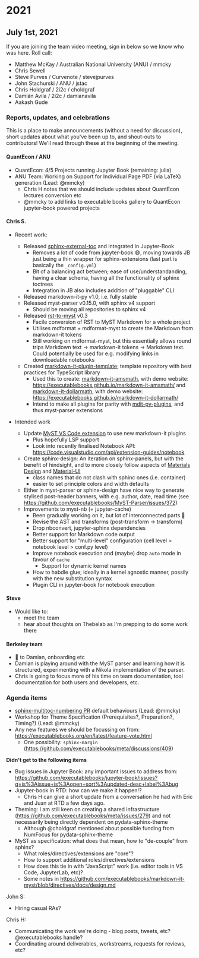 # 2021

## July 1st, 2021

If you are joining the team video meeting, sign in below so we know who was here. Roll call:

- Matthew McKay / Australian National University (ANU) / mmcky
- Chris Sewell
- Steve Purves / Curvenote / stevejpurves
- John Stachurski / ANU / jstac
- Chris Holdgraf / 2i2c / choldgraf
- Damián Avila / 2i2c / damianavila
- Aakash Gude

### Reports, updates, and celebrations

This is a place to make announcements (without a need for discussion), short updates about what you've been up to, and shout-outs to contributors! We'll read through these at the beginning of the meeting.

#### QuantEcon / ANU

- QuantEcon: 4/5 Projects running Jupyter Book (remaining: julia)
- ANU Team: Working on Support for Individual Page PDF (via LaTeX) generation (Lead: @mmcky)
    - Chris H notes that we should include updates about QuantEcon lectures conversion etc
    - @mmcky to add links to executable books gallery to QuantEcon jupyter-book powered projects

#### Chris S.

- Recent work:
  - Released [sphinx-external-toc](sphinx-external-toc.readthedocs.io) and integrated in Jupyter-Book
      - Removes a lot of code from jupyter-book 😄, moving towards JB just being a thin wrapper for sphinx-extensions (last part is basically the `_config.yml`)
      - Bit of a balancing act between; ease of use/understandanding, having a clear schema, having all the functionality of sphinx toctrees
      - Integration in JB also includes addition of "pluggable" CLI
  - Released markdown-it-py v1.0, i.e. fully stable
  - Released myst-parser v0.15.0, with sphinx v4 support
    - Should be moving all repositories to sphinx v4
  - Released [rst-to-myst](https://github.com/executablebooks/rst-to-myst) v0.3
    - Facile conversion of RST to MyST Markdown for a whole project
    - Utilises mdformat + mdformat-myst to create the Markdown from markdown-it tokens
    - Still working on mdformat-myst, but this essentially allows round trips Markdown text -> markdown-it tokens -> Markdown text. Could potentially be used for e.g. modifying links in downloadable notebooks
  - Created [markdown-it-plugin-template](https://github.com/executablebooks/markdown-it-plugin-template); template repository with best practices for TypeScript library
    - Used this to create: [markdown-it-amsmath](https://github.com/executablebooks/markdown-it-amsmath), with demo website: <https://executablebooks.github.io/markdown-it-amsmath/> and [markdown-it-dollarmath](https://github.com/executablebooks/markdown-it-dollarmath), with demo website: <https://executablebooks.github.io/markdown-it-dollarmath/>
    - Intend to make all plugins for parity with [mdit-py-plugins](https://github.com/executablebooks/mdit-py-plugins), and thus myst-parser extensions

- Intended work
  - Update  [MyST VS Code extension](https://github.com/executablebooks/myst-language-support) to use new markdown-it plugins
    - Plus hopefully LSP support
    - Look into recently finalised Notebook API: https://code.visualstudio.com/api/extension-guides/notebook
  - Create sphinx-design: An iteration on sphinx-panels, but with the benefit of hindsight, and to more closely follow aspects of [Materials Design](https://material.io/design) and [Material-UI](https://material-ui.com/)
      - class names that do not clash with sphinc ones (i.e. container)
      - easier to set principle colors and width defaults
  - Either in myst-parser or sphinx-design have nice way to generate stylised post-header banners, with e.g. author, date, read time (see https://github.com/executablebooks/MyST-Parser/issues/372)
  - Improvements to myst-nb (+ jupyter-cache)
    - Been gradually working on it, but lot of interconnected parts 😬 
    - Revise the AST and transforms (post-transform -> transform)
    - Drop nbconvert, jupyter-sphinx dependencies
    - Better support for Markdown code output
    - Better support for "multi-level" configuration (cell level > notebook level > conf.py level)
    - Improve notebook execution and (maybe) drop `auto` mode in favour of `cache`
        - Support for dynamic kernel names
    - How to habdle glue; ideally in a kernel agnostic manner, possily with the new substitution syntax 
    - Plugin CLI in jupyter-book for notebook execution

#### Steve

- Would like to:
    - meet the team
    - hear about thoughts on Thebelab as I'm prepping to do some work there

#### Berkeley team

- :wave: to Damian, onboarding etc
- Damian is playing around with the MyST parser and learning how it is structured, experimenting with a Nikola implementation of the parser.
- Chris is going to focus more of his time on team documentation, tool documentation for both users and developers, etc.

### Agenda items

- [sphinx-multitoc-numbering PR](https://github.com/executablebooks/jupyter-book/pull/1326) default behaviours (Lead: @mmcky)
- Workshop for Theme Specification (Prerequisites?, Preparation?, Timing?) (Lead: @mmcky)
- Any new features we should be focussing on from: https://executablebooks.org/en/latest/feature-vote.html
    - One possibility: `sphinx-margin` (https://github.com/executablebooks/meta/discussions/409)

**Didn't get to the following items**
- Bug issues in Jupyter Book: any important issues to address from: https://github.com/executablebooks/jupyter-book/issues?q=is%3Aissue+is%3Aopen+sort%3Aupdated-desc+label%3Abug
- Jupyter-book in RTD: how can we make it happen!?
    - Chris H can give a short update from a conversation he had with Eric and Juan at RTD a few days ago.
- Theming: I am still keen on creating a shared infrastructure (https://github.com/executablebooks/meta/issues/279) and not necessarily being directly dependent on pydata-sphinx-theme
    - Although @choldgraf mentioned about possible funding from NumFocus for pydata-sphinx-theme
- MyST as specification: what does that mean, how to "de-couple" from sphinx?
    - What roles/directives/extensions are "core"?
    - How to support additional roles/directives/extensions
    - How does this tie in with "JavaScript" work (i.e. editor tools in VS Code, JupyterLab, etc)?
    - Some notes in https://github.com/executablebooks/markdown-it-myst/blob/directives/docs/design.md

John S:
- Hiring casual RAs?

Chris H:
- Communicating the work we're doing - blog posts, tweets, etc? @executablebooks handle?
- Coordinating around deliverables, workstreams, requests for reviews, etc?